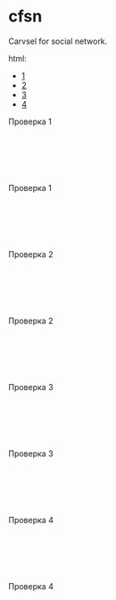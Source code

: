 # cfsn
Carvsel for social network.


html:
<ul class="tabs">
 <li><a href="#famInfo">1</a></li>
 <li><a href="#famAdd">2</a></li>
 <li><a href="#vkcome">3</a></li>
 <li><a href="#leromeko">4</a></li>
</ul>

<div class="tab_container"><!-- 1 -->
<div class="tab_content" id="famInfo">Проверка 1<br />
<br />
<br />
<br />
<br />
<br />
<br />
Проверка 1<br />
<br />
<br />
<br />
<br />
<br />
&nbsp;</div>
<!-- 1 --><!-- 2 -->

<div class="tab_content" id="famAdd">Проверка 2<br />
<br />
<br />
<br />
<br />
<br />
<br />
Проверка 2<br />
<br />
<br />
<br />
<br />
<br />
&nbsp;</div>
<!-- 2 --><!-- 3 -->

<div class="tab_content" id="vkcome">Проверка 3<br />
<br />
<br />
<br />
<br />
<br />
<br />
Проверка 3<br />
<br />
<br />
<br />
<br />
<br />
&nbsp;</div>
<!-- 3 --><!-- 4 -->

<div class="tab_content" id="leromeko">Проверка 4<br />
<br />
<br />
<br />
<br />
<br />
<br />
Проверка 4<br />
<br />
<br />
<br />
<br />
<br />
&nbsp;</div>
<!-- 4 --></div>
</div>
<script type="text/javascript"> 
 function openonclick(client_type){if(client_type=="mail")clientWindow=window.open("","pmw","scrollbars=1,top=0,left=0,resizable=1,width=850,h eight=350") 
 ||alert("Отключите блокировку всплывающих окон!");if(client_type=="options")clientWindow=window.open("/index/11","options","scrollbars=1,top=0,left=0,resizable=1,width=680,height=350")||alert("Отключите блокировку всплывающих окон!") 
 ;if(client_type=="users")clientWindow=window.open("","users","scrollbars=1,top=0,left=0,resizable=1,width=680,height=350")||a lert("Отключите блокировку всплывающих окон!")} 
 </script>
  
  <!-- КОНЦ -->
